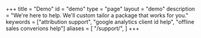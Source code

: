+++
title = "Demo"
id = "demo"
type = "page"
layout = "demo"
description = "We're here to help. We'll custom tailor a package that works for you."
keywords = ["attribution support", "google analytics client id help", "offline sales converions help"]
aliases = [
    "/support/",
]
+++
